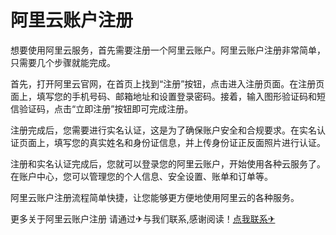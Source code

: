 # 阿里云账户注册

想要使用阿里云服务，首先需要注册一个阿里云账户。阿里云账户注册非常简单，只需要几个步骤就能完成。

首先，打开阿里云官网，在首页上找到“注册”按钮，点击进入注册页面。在注册页面上，填写您的手机号码、邮箱地址和设置登录密码。接着，输入图形验证码和短信验证码，点击“立即注册”按钮即可完成注册。

注册完成后，您需要进行实名认证，这是为了确保账户安全和合规要求。在实名认证页面上，填写您的真实姓名和身份证信息，并上传身份证正反面照片进行认证。

注册和实名认证完成后，您就可以登录您的阿里云账户，开始使用各种云服务了。在账户中心，您可以管理您的个人信息、安全设置、账单和订单等。

阿里云账户注册流程简单快捷，让您能够更方便地使用阿里云的各种服务。

更多关于阿里云账户注册 请通过✈与我们联系,感谢阅读！[点我联系✈](https://www.G208.com)